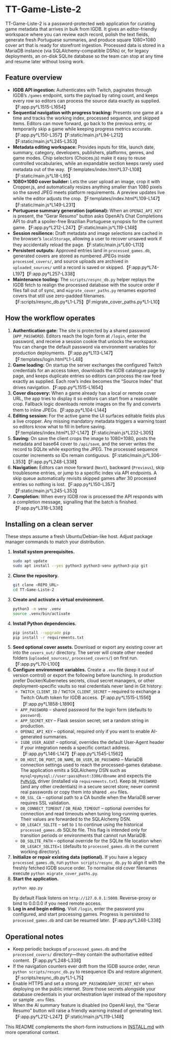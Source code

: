 # TT-Game-Liste-2

TT-Game-Liste-2 is a password-protected web application for curating game metadata that arrives in bulk from IGDB. It gives an editor-friendly workspace where you can review each record, polish the text fields, generate fresh Portuguese summaries, and produce square 1080×1080 cover art that is ready for storefront ingestion. Processed data is stored in a MariaDB instance (via SQLAlchemy-compatible DSNs) or, for legacy deployments, an on-disk SQLite database so the team can stop at any time and resume later without losing work.

## Feature overview

- **IGDB API ingestion:** Authenticates with Twitch, paginates through IGDB’s `/games` endpoint, sorts the payload by rating count, and keeps every row so editors can process the source data exactly as supplied.【F:app.py†L1515-L1654】
- **Sequential navigation with progress tracking:** Presents one game at a time and tracks the working index, processed sequence, and skipped items. Editors can move forward, go back to the previous entry, or temporarily skip a game while keeping progress metrics accurate.【F:app.py†L150-L357】【F:static/main.js†L94-L212】【F:static/main.js†L245-L353】
- **Metadata editing workspace:** Provides inputs for title, launch date, summary, category, developers, publishers, platforms, genres, and game modes. Chip selectors (Choices.js) make it easy to reuse controlled vocabularies, while an expandable section keeps rarely used metadata out of the way.【F:templates/index.html†L37-L108】【F:static/main.js†L18-L95】
- **1080×1080 cover builder:** Lets the user upload an image, crop it with Cropper.js, and automatically resizes anything smaller than 1080 pixels so the saved JPEG meets platform requirements. A preview updates live while the editor adjusts the crop.【F:templates/index.html†L109-L147】【F:static/main.js†L149-L231】
- **Portuguese summary generation (optional):** When an `OPENAI_API_KEY` is present, the “Gerar Resumo” button asks OpenAI’s Chat Completions API to draft a spoiler-free Brazilian Portuguese synopsis for the current game.【F:app.py†L212-L247】【F:static/main.js†L119-L148】
- **Session resilience:** Draft metadata and image selections are cached in the browser’s `localStorage`, allowing a user to recover unsaved work if they accidentally reload the page.【F:static/main.js†L60-L113】
- **Persistent outputs:** Approved entries land in `processed_games.db`, generated covers are stored as numbered JPEGs inside `processed_covers/`, and source uploads are archived in `uploaded_sources/` until a record is saved or skipped.【F:app.py†L74-L197】【F:app.py†L257-L338】
- **Maintenance tooling:** The `scripts/resync_db.py` helper replays the IGDB fetch to realign the processed database with the source order if files fall out of sync, and `migrate_cover_paths.py` renames exported covers that still use zero-padded filenames.【F:scripts/resync_db.py†L1-L75】【F:migrate_cover_paths.py†L1-L10】

## How the workflow operates

1. **Authentication gate:** The site is protected by a shared password (`APP_PASSWORD`). Editors reach the login form at `/login`, enter the password, and receive a session cookie that unlocks the workspace. You can change the default password via environment variables for production deployments.【F:app.py†L113-L147】【F:templates/login.html†L1-L48】
2. **Game loading:** On startup the server exchanges the configured Twitch credentials for an access token, downloads the IGDB catalogue page by page, and keeps duplicate entries so editors can process the raw feed exactly as supplied. Each row’s index becomes the “Source Index” that drives navigation.【F:app.py†L1515-L1654】
3. **Cover discovery:** When a game already has a local or remote cover URL, the app tries to display it so editors can start from a reasonable crop. Fallback logic downloads remote images on the fly and converts them to inline JPEGs.【F:app.py†L104-L144】
4. **Editing session:** For the active game the UI surfaces editable fields plus a live cropper. Any missing mandatory metadata triggers a warning toast so editors know what to fill in before saving.【F:templates/index.html†L37-L147】【F:static/main.js†L232-L305】
5. **Saving:** On save the client crops the image to 1080×1080, posts the metadata and base64 cover to `/api/save`, and the server writes the record to SQLite while exporting the JPEG. The processed sequence counter increments so IDs remain contiguous.【F:static/main.js†L306-L353】【F:app.py†L248-L338】
6. **Navigation:** Editors can move forward (`Next`), backward (`Previous`), skip troublesome entries, or jump to a specific index via API endpoints. A skip queue automatically revisits skipped games after 30 processed entries so nothing is lost.【F:app.py†L150-L357】【F:static/main.js†L245-L353】
7. **Completion:** When every IGDB row is processed the API responds with a completion message, signalling that the batch is finished.【F:app.py†L318-L338】

## Installing on a clean server

These steps assume a fresh Ubuntu/Debian-like host. Adjust package manager commands to match your distribution.

1. **Install system prerequisites.**
   ```bash
   sudo apt update
   sudo apt install --yes python3 python3-venv python3-pip git
   ```
2. **Clone the repository.**
   ```bash
   git clone <REPO_URL>
   cd TT-Game-Liste-2
   ```
3. **Create and activate a virtual environment.**
   ```bash
   python3 -m venv .venv
   source .venv/bin/activate
   ```
4. **Install Python dependencies.**
   ```bash
   pip install --upgrade pip
   pip install -r requirements.txt
   ```
5. **Seed optional cover assets.** Download or export any existing cover art into the `covers_out/` directory. The server will create other needed folders (`uploaded_sources/`, `processed_covers/`) on first run.【F:app.py†L70-L100】
6. **Configure environment variables.** Create a `.env` file (keep it out of version control) or export the following before launching. In production prefer Docker/Kubernetes secrets, cloud secret managers, or other deployment-specific vaults so real credentials never land in Git history:
    - `TWITCH_CLIENT_ID` / `TWITCH_CLIENT_SECRET` – required to exchange a Twitch OAuth token for IGDB access.【F:app.py†L1515-L1556】【F:app.py†L1858-L1890】
    - `APP_PASSWORD` – shared password for the login form (defaults to `password`).
    - `APP_SECRET_KEY` – Flask session secret; set a random string in production.
    - `OPENAI_API_KEY` – optional, required only if you want to enable AI-generated summaries.
    - `IGDB_USER_AGENT` – optional, overrides the default User-Agent header if your integration needs a specific contact address.【F:app.py†L146-L147】【F:app.py†L1545-L1562】
    - `DB_HOST`, `DB_PORT`, `DB_NAME`, `DB_USER`, `DB_PASSWORD` – MariaDB connection settings used to reach the processed-games database. The application emits a SQLAlchemy DSN such as `mysql+pymysql://user:pass@host:3306/dbname` and expects the [`PyMySQL`](https://pypi.org/project/PyMySQL/) driver (installed via `requirements.txt`). Keep `DB_PASSWORD` (and any other credentials) in a secure secret store; never commit real passwords or copy them into shared `.env` files.
    - `DB_SSL_CA` – optional path to a CA bundle when the MariaDB server requires SSL validation.
    - `DB_CONNECT_TIMEOUT` / `DB_READ_TIMEOUT` – optional overrides for connection and read timeouts when tuning long-running queries. Their values are forwarded to the SQLAlchemy DSN.
    - `DB_LEGACY_SQLITE` – set to `1` to continue using the historical `processed_games.db` SQLite file. This flag is intended only for transition periods or environments that cannot run MariaDB.
    - `DB_SQLITE_PATH` – optional override for the SQLite file location when `DB_LEGACY_SQLITE=1` (defaults to `processed_games.db` in the current working directory).
7. **Initialize or repair existing data (optional).** If you have a legacy `processed_games.db`, run `python scripts/resync_db.py` to align it with the freshly fetched IGDB source order. To normalise old cover filenames execute `python migrate_cover_paths.py`.
8. **Start the application.**
   ```bash
   python app.py
   ```
   By default Flask listens on `http://127.0.0.1:5000`. Reverse-proxy or bind to 0.0.0.0 if you need remote access.
9. **Log in and begin editing.** Visit `/login`, enter the password you configured, and start processing games. Progress is persisted to `processed_games.db` and can be resumed later.【F:app.py†L248-L338】

## Operational notes

- Keep periodic backups of `processed_games.db` and the `processed_covers/` directory—they contain the authoritative edited content.【F:app.py†L248-L338】
- If the navigation counters ever drift from the IGDB source order, rerun `python scripts/resync_db.py` to resequence IDs and restore alignment.【F:scripts/resync_db.py†L1-L75】
- Enable HTTPS and set a strong `APP_PASSWORD`/`APP_SECRET_KEY` when deploying on the public internet. Store those secrets alongside your database credentials in your orchestration layer instead of the repository or sample `.env` files.
- When the AI summary feature is disabled (no OpenAI key), the “Gerar Resumo” button will raise a friendly warning instead of generating text.【F:app.py†L212-L247】【F:static/main.js†L119-L148】

This README complements the short-form instructions in [INSTALL.md](INSTALL.md) with more operational context.
